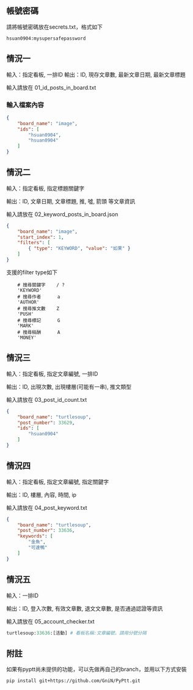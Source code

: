 ## 帳號密碼
請將帳號密碼放在secrets.txt，格式如下
```
hsuan0904:mysupersafepassword
```

## 情況一

輸入：指定看板, 一排ID
輸出：ID, 現存文章數, 最新文章日期, 最新文章標題

輸入請放在
01_id_posts_in_board.txt

### 輸入檔案內容
```json
{
    "board_name": "image",
    "ids": [
        "hsuan0904",
        "hsuan0904"
    ]
}
```

## 情況二

輸入：指定看板, 指定標題關鍵字

輸出：ID, 文章日期, 文章標題, 推, 噓, 箭頭 等文章資訊

輸入請放在 
02_keyword_posts_in_board.json
```json
{
    "board_name": "image",
    "start_index": 1,
    "filters": [
        { "type": "KEYWORD", "value": "如果" }
    ]
}
```

支援的filter type如下
```
    # 搜尋關鍵字    / ?
    'KEYWORD'
    # 搜尋作者      a
    'AUTHOR'
    # 搜尋推文數    Z
    'PUSH'
    # 搜尋標記      G
    'MARK'
    # 搜尋稿酬      A
    'MONEY'
```


## 情況三

輸入：指定看板, 指定文章編號, 一排ID

輸出：ID, 出現次數, 出現樓層(可能有一串), 推文類型

輸入請放在 
03_post_id_count.txt

```json
{
    "board_name": "turtlesoup",
    "post_number": 33629,
    "ids": [
        "hsuan0904"
    ]
}
```

## 情況四

輸入：指定看板, 指定文章編號, 指定關鍵字

輸出：ID, 樓層, 內容, 時間, ip

輸入請放在 
04_post_keyword.txt

```json
{
    "board_name": "turtlesoup",
    "post_number": 33636,
    "keywords": [
        "金魚",
        "可達鴨"
    ]
}

```

## 情況五

輸入：一排ID

輸出：ID, 登入次數, 有效文章數, 退文文章數, 是否通過認證等資訊

輸入請放在 
05_account_checker.txt

```python
turtlesoup:33636:[活動] # 看板名稱:文章編號，請用分號分隔
```

## 附註
如果有pyptt尚未提供的功能，可以先做再自己的branch，並用以下方式安裝
```
pip install git+https://github.com/GniN/PyPtt.git
```